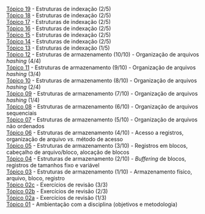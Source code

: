 [Tópico 19](./topico-19.md) - Estruturas de indexação (2/5)<br>
[Tópico 18](./topico-18.md) - Estruturas de indexação (2/5)<br>
[Tópico 17](./topico-17.md) - Estruturas de indexação (2/5)<br>
[Tópico 16](./topico-16.md) - Estruturas de indexação (2/5)<br>
[Tópico 15](./topico-15.md) - Estruturas de indexação (2/5)<br>
[Tópico 14](./topico-14.md) - Estruturas de indexação (2/5)<br>
[Tópico 13](./topico-13.md) - Estruturas de indexação (1/5)<br>
[Tópico 12](./topico-12.md) - Estruturas de armazenamento (10/10) - Organização de arquivos _hashing_ (4/4)<br>
[Tópico 11](./topico-11.md) - Estruturas de armazenamento (9/10) - Organização de arquivos _hashing_ (3/4)<br>
[Tópico 10](./topico-10.md) - Estruturas de armazenamento (8/10) - Organização de arquivos _hashing_ (2/4)<br>
[Tópico 09](./topico-09.md) - Estruturas de armazenamento (7/10) - Organização de arquivos _hashing_ (1/4)<br>
[Tópico 08](./topico-08.md) - Estruturas de armazenamento (6/10) - Organização de arquivos sequenciais<br>
[Tópico 07](./topico-07.md) - Estruturas de armazenamento (5/10) - Organização de arquivos não ordenados<br>
[Tópico 06](./topico-06.md) - Estruturas de armazenamento (4/10) - Acesso a registros, organização de arquivo _vs._ método de acesso<br>
[Tópico 05](./topico-05.md) - Estruturas de armazenamento (3/10) - Registros em blocos, cabeçalho de arquivo/bloco, alocação de blocos<br>
[Tópico 04](./topico-04.md) - Estruturas de armazenamento (2/10) - _Buffering_ de blocos, registros de tamanhos fixo e variável<br>
[Tópico 03](./topico-03.md) - Estruturas de armazenamento (1/10) - Armazenamento físico, arquivo, bloco, registro<br>
[Tópico 02c](./topico-02c.md) - Exercícios de revisão (3/3)<br>
[Tópico 02b](./topico-02b.md) - Exercícios de revisão (2/3)<br>
[Tópico 02a](./topico-02a.md) - Exercícios de revisão (1/3)<br>
[Tópico 01](./topico-01.md) - Ambientação com a disciplina (objetivos e metodologia)<br>
